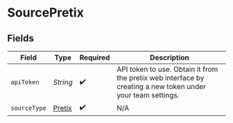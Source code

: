 # SourcePretix


## Fields

| Field                                                                                                       | Type                                                                                                        | Required                                                                                                    | Description                                                                                                 |
| ----------------------------------------------------------------------------------------------------------- | ----------------------------------------------------------------------------------------------------------- | ----------------------------------------------------------------------------------------------------------- | ----------------------------------------------------------------------------------------------------------- |
| `apiToken`                                                                                                  | *String*                                                                                                    | :heavy_check_mark:                                                                                          | API token to use. Obtain it from the pretix web interface by creating a new token under your team settings. |
| `sourceType`                                                                                                | [Pretix](../../models/shared/Pretix.md)                                                                     | :heavy_check_mark:                                                                                          | N/A                                                                                                         |